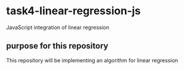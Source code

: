 # task4-linear-regression-js
JavaScript integration of linear regression

## purpose for this repository
This repository will be implementing an algorithm for linear regression